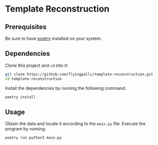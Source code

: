 # Template Reconstruction

## Prerequisites

Be sure to have [poetry](https://python-poetry.org/) installed on your system.

## Dependencies

Clone this project and `cd` into it:

```bash
git clone https://github.com/flyingpalli/template-reconstruction.git
cd template-reconstruction
```

Install the dependencies by running the following command:

```bash
poetry install
```

## Usage

Obtain the data and locate it according to the `main.py` file. Execute the program by running:

```bash
poetry run python3 main.py
```
